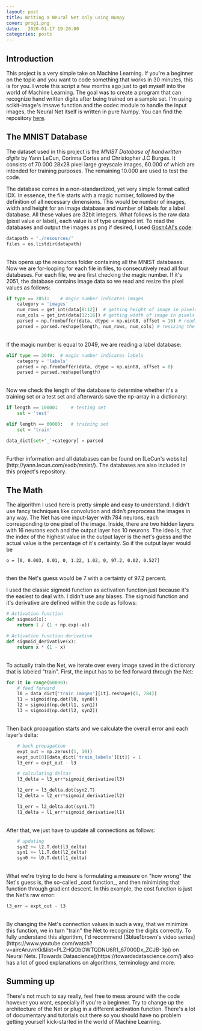 ```yaml
---
layout: post
title: Writing a Neural Net only using Numpy
cover: prog1.png
date:   2020-01-17 19:20:00
categories: posts
---
```

## Introduction

This project is a very simple take on Machine Learning. If you're a beginner on the topic and you want to code something that works in 30 minutes, this is for you. I wrote this script a few months ago just to get myself into the world of Machine Learning. The goal was to create a program that can recognize hand written digits after being trained on a sample set. I'm using scikit-image's imsave function and the codec module to handle the input images, the Neural Net itself is written in pure Numpy. You can find the repository [here](https://github.com/RoubenRehman/HandWrittenDigitsNeuralNet).

## The MNIST Database

The dataset used in this project is the _MNIST Database of handwritten digits_ by Yann LeCun, Corinna Cortes and Christopher J.C Burges. It consists of 70.000 28x28 pixel large greyscale images, 60.000 of which are intended for training purposes. The remaining 10.000 are used to test the code.

The database comes in a non-standardized, yet very simple format called IDX. In essence, the file starts with a magic number, followed by the definition of all necessary dimensions. This would be number of images, width and height for an image database and number of labels for a label database. All these values are 32bit integers. What follows is the raw data (pixel value or label), each value is of type unsigned int. To read the databases and output the images as png if desired, I used [Gosh4AI's code](https://www.youtube.com/watch?v=6xar6bxD80g):

```python
datapath = './resources/'
files = os.listdir(datapath)
```  
<br>
This opens up the resources folder containing all the MNIST databases. Now we are for-looping for each file in files, to consecutively read all four databases. For each file, we are first checking the magic number. If it's 2051, the database contains image data so we read and resize the pixel values as follows:


```python
if type == 2051:    # magic number indicates images
    category = 'images'
    num_rows = get_int(data[8:12])  # getting height of image in pixels
    num_cols = get_int(data[12:16]) # getting width of image in pixels
    parsed = np.frombuffer(data, dtype = np.uint8, offset = 16) # reading all following data
    parsed = parsed.reshape(length, num_rows, num_cols) # resizing the data accordingly
```  
<br>
If the magic number is equal to 2049, we are reading a label database:

```python
elif type == 2049:  # magic number indicates labels
    category = 'labels'
    parsed = np.frombuffer(data, dtype = np.uint8, offset = 8)
    parsed = parsed.reshape(length)
```  
<br>
Now we check the length of the database to determine whether it's a training set or a test set and afterwards save the np-array in a dictionary:

```python
if length == 10000:     # testing set
    set = 'test'

elif length == 60000:   # training set
    set = 'train'

data_dict[set+'_'+category] = parsed
```  
<br>
Further information and all databases can be found on [LeCun's website](http://yann.lecun.com/exdb/mnist/). The databases are also included in this project's repository.

## The Math

The algorithm I used here is pretty simple and easy to understand. I didn't use fancy techniques like convolution and didn't preprocess the images in any way. The Net has one input-layer with 784 neurons, each corresponding to one pixel of the image. Inside, there are two hidden layers with 16 neurons each and the output layer has 10 neurons. The idea is, that the index of the highest value in the output layer is the net's guess and the actual value is the percentage of it's certainty. So if the output layer would be

```
o = [0, 0.003, 0.01, 0, 1.22, 1.02, 0, 97.2, 0.02, 0.527]
```
<br>
then the Net's guess would be 7 with a certainty of 97.2 percent.  

I used the classic sigmoid function as activation function just because it's the easiest to deal with. I didn't use any biases. The sigmoid function and it's derivative are defined within the code as follows:

```python
# Activation function
def sigmoid(x):
    return 1 / (1 + np.exp(-x))

# Activation function derivative
def sigmoid_derivative(x):
    return x * (1 - x)
```
<br>
To actually train the Net, we iterate over every image saved in the dictionary that is labeled "train". First, the input has to be fed forward through the Net:

```python
for it in range(60000):
    # feed forward
    l0 = data_dict['train_images'][it].reshape((1, 784))
    l1 = sigmoid(np.dot(l0, syn0))
    l2 = sigmoid(np.dot(l1, syn1))
    l3 = sigmoid(np.dot(l2, syn2))
```
<br>
Then back propagation starts and we calculate the overall error and each layer's delta:

```python
    # back propagation
    expt_out = np.zeros((1, 10))
    expt_out[0][data_dict['train_labels'][it]] = 1
    l3_err = expt_out - l3

    # calculating deltas
    l3_delta = l3_err*sigmoid_derivative(l3)

    l2_err = l3_delta.dot(syn2.T)
    l2_delta = l2_err*sigmoid_derivative(l2)

    l1_err = l2_delta.dot(syn1.T)
    l1_delta = l1_err*sigmoid_derivative(l1)
```
<br>
After that, we just have to update all connections as follows:

```python
    # updating
    syn2 += l2.T.dot(l3_delta)
    syn1 += l1.T.dot(l2_delta)
    syn0 += l0.T.dot(l1_delta)
```
<br>
What we're trying to do here is formulating a measure on "how wrong" the Net's guess is, the so-called _cost function_, and then minimizing that function through gradient descent. In this example, the cost function is just the Net's raw error:

```python
l3_err = expt_out - l3
```
<br>
By changing the Net's connection values in such a way, that we minimize this function, we in turn "train" the Net to recognize the digits correctly.
To fully understand this algorithm, I'd recommend [3blue1brown's video series](https://www.youtube.com/watch?v=aircAruvnKk&list=PLZHQObOWTQDNU6R1_67000Dx_ZCJB-3pi) on Neural Nets. [Towards Datascience](https://towardsdatascience.com/) also has a lot of good explanations on algorithms, terminology and more.

## Summing up

There's not much to say really, feel free to mess around with the code however you want, especially if you're a beginner. Try to change up the architecture of the Net or plug in a different activation function. There's a lot of documentary and tutorials out there so you should have no problem getting yourself kick-started in the world of Machine Learning.
